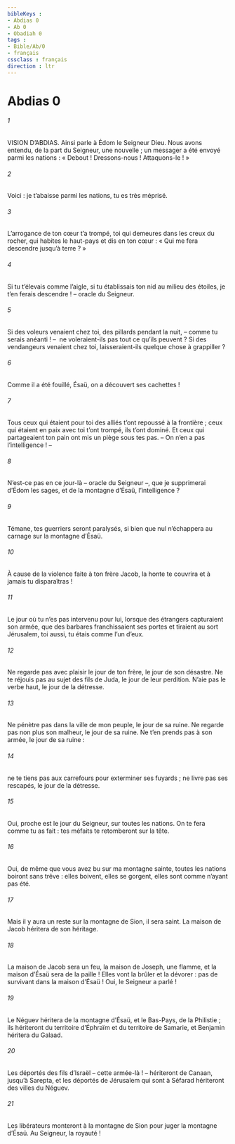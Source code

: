 ```yaml
---
bibleKeys : 
- Abdias 0
- Ab 0
- Obadiah 0
tags : 
- Bible/Ab/0
- français
cssclass : français
direction : ltr
---
```


# Abdias 0

###### 1
VISION D’ABDIAS.
Ainsi parle à Édom le Seigneur Dieu.
Nous avons entendu, de la part du Seigneur, une nouvelle ;
un messager a été envoyé parmi les nations :
« Debout ! Dressons-nous ! Attaquons-le ! »
###### 2
Voici : je t’abaisse parmi les nations,
tu es très méprisé.
###### 3
L’arrogance de ton cœur t’a trompé,
toi qui demeures dans les creux du rocher,
qui habites le haut-pays
et dis en ton cœur :
« Qui me fera descendre jusqu’à terre ? »
###### 4
Si tu t’élevais comme l’aigle,
si tu établissais ton nid au milieu des étoiles,
je t’en ferais descendre !
– oracle du Seigneur.
###### 5
Si des voleurs venaient chez toi,
des pillards pendant la nuit,
– comme tu serais anéanti ! – 
ne voleraient-ils pas tout ce qu’ils peuvent ?
Si des vendangeurs venaient chez toi,
laisseraient-ils quelque chose à grappiller ?
###### 6
Comme il a été fouillé, Ésaü,
on a découvert ses cachettes !
###### 7
Tous ceux qui étaient pour toi des alliés
t’ont repoussé à la frontière ;
ceux qui étaient en paix avec toi
t’ont trompé, ils t’ont dominé.
Et ceux qui partageaient ton pain
ont mis un piège sous tes pas.
– On n’en a pas l’intelligence ! –
###### 8
N’est-ce pas en ce jour-là
– oracle du Seigneur –,
que je supprimerai d’Édom les sages,
et de la montagne d’Ésaü, l’intelligence ?
###### 9
Témane, tes guerriers seront paralysés,
si bien que nul n’échappera au carnage
sur la montagne d’Ésaü.
###### 10
À cause de la violence faite à ton frère Jacob,
la honte te couvrira
et à jamais tu disparaîtras !
###### 11
Le jour où tu n’es pas intervenu pour lui,
lorsque des étrangers capturaient son armée,
que des barbares franchissaient ses portes
et tiraient au sort Jérusalem,
toi aussi, tu étais comme l’un d’eux.
###### 12
Ne regarde pas avec plaisir le jour de ton frère,
le jour de son désastre.
Ne te réjouis pas au sujet des fils de Juda,
le jour de leur perdition.
N’aie pas le verbe haut,
le jour de la détresse.
###### 13
Ne pénètre pas dans la ville de mon peuple,
le jour de sa ruine.
Ne regarde pas non plus son malheur,
le jour de sa ruine.
Ne t’en prends pas à son armée,
le jour de sa ruine :
###### 14
ne te tiens pas aux carrefours
pour exterminer ses fuyards ;
ne livre pas ses rescapés,
le jour de la détresse.
###### 15
Oui, proche est le jour du Seigneur,
sur toutes les nations.
On te fera comme tu as fait :
tes méfaits te retomberont sur la tête.
###### 16
Oui, de même que vous avez bu sur ma montagne sainte,
toutes les nations boiront sans trêve :
elles boivent, elles se gorgent,
elles sont comme n’ayant pas été.
###### 17
Mais il y aura un reste sur la montagne de Sion,
il sera saint.
La maison de Jacob héritera
de son héritage.
###### 18
La maison de Jacob sera un feu,
la maison de Joseph, une flamme,
et la maison d’Ésaü sera de la paille !
Elles vont la brûler et la dévorer :
pas de survivant dans la maison d’Ésaü !
Oui, le Seigneur a parlé !
###### 19
Le Néguev héritera de la montagne d’Ésaü,
et le Bas-Pays, de la Philistie ;
ils hériteront du territoire d’Éphraïm
et du territoire de Samarie,
et Benjamin héritera du Galaad.
###### 20
Les déportés des fils d’Israël – cette armée-là ! –
hériteront de Canaan, jusqu’à Sarepta,
et les déportés de Jérusalem qui sont à Séfarad
hériteront des villes du Néguev.
###### 21
Les libérateurs monteront à la montagne de Sion
pour juger la montagne d’Ésaü.
Au Seigneur, la royauté !
